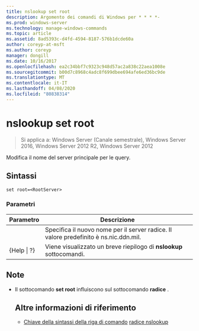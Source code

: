 ```yaml
---
title: nslookup set root
description: Argomento dei comandi di Windows per * * * *-
ms.prod: windows-server
ms.technology: manage-windows-commands
ms.topic: article
ms.assetid: 8ad5393c-d4fd-4594-8187-576b1dcde60a
author: coreyp-at-msft
ms.author: coreyp
manager: dongill
ms.date: 10/16/2017
ms.openlocfilehash: ea2c34bbf7c9323c948d57ac2a838c22aea1008e
ms.sourcegitcommit: b00d7c8968c4adc8f699dbee694afe6ed36bc9de
ms.translationtype: MT
ms.contentlocale: it-IT
ms.lasthandoff: 04/08/2020
ms.locfileid: "80838314"
---
```

# <a name="nslookup-set-root"></a>nslookup set root

>Si applica a: Windows Server (Canale semestrale), Windows Server 2016, Windows Server 2012 R2, Windows Server 2012

Modifica il nome del server principale per le query.
## <a name="syntax"></a>Sintassi
```
set root=<RootServer>
```
### <a name="parameters"></a>Parametri

|    Parametro    |                                   Descrizione                                    |
|-----------------|----------------------------------------------------------------------------------|
|  <RootServer>   | Specifica il nuovo nome per il server radice. Il valore predefinito è ns.nic.ddn.mil. |
| {Help &#124; ?} |              Viene visualizzato un breve riepilogo di **nslookup** sottocomandi.               |

## <a name="remarks"></a>Note
- Il sottocomando **set root** influiscono sul sottocomando **radice** .
  ## <a name="additional-references"></a>Altre informazioni di riferimento
  - [Chiave della sintassi della riga di comando](command-line-syntax-key.md)
  [radice nslookup](nslookup-root.md)
